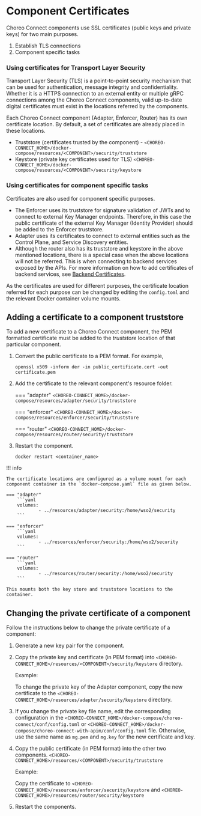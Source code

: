 # Component Certificates

Choreo Connect components use SSL certificates (public keys and private keys) for two main purposes.

1. Establish TLS connections
2. Component specific tasks

### Using certificates for Transport Layer Security

Transport Layer Security (TLS) is a point-to-point security mechanism that can be used for authentication, message integrity and confidentiality. Whether it is a HTTPS connection to an external entity or multiple gRPC connections among the Choreo Connect components, valid up-to-date digital certificates must exist in the locations referred by the components.

Each Choreo Connect component (Adapter, Enforcer, Router) has its own certificate location. By default, a set of certificates are already placed in these locations.

- Truststore (certificates trusted by the component) - `<CHOREO-CONNECT_HOME>/docker-compose/resources/<COMPONENT>/security/truststore`
- Keystore (private key certificates used for TLS) `<CHOREO-CONNECT_HOME>/docker-compose/resources/<COMPONENT>/security/keystore`

### Using certificates for component specific tasks

Certificates are also used for component specific purposes.

- The Enforcer uses its truststore for signature validation of JWTs and to connect to external Key Manager endpoints. Therefore, in this case the public certificate of the external Key Manager (Identity Provider) should be added to the Enforcer truststore.
- Adapter uses its certificates to connect to external entities such as the Control Plane, and Service Discovery entities.
- Although the router also has its truststore and keystore in the above mentioned locations, there is a special case when the above locations will not be referred. This is when connecting to backend services exposed by the APIs. For more information on how to add certificates of backend services, see [Backend Certificates]({{base_path}}/deploy-and-publish/deploy-on-gateway/choreo-connect/security/tls/backend-certificates/#adding-certificates-to-specific-clusters).

As the certificates are used for different purposes, the certificate location referred for each purpose can be changed by editing the `config.toml` and the relevant Docker container volume mounts.

## Adding a certificate to a component truststore

To add a new certificate to a Choreo Connect component, the PEM formatted certificate must be added to the *truststore* location of that particular component.

1.  Convert the public certificate to a PEM format. For example,

    `openssl x509 -inform der -in public_certificate.cert -out certificate.pem`

2.  Add the certificate to the relevant component's resource folder.

    === "adapter"
        ```
        <CHOREO-CONNECT_HOME>/docker-compose/resources/adapter/security/truststore
        ```

    === "enforcer"
        ```
        <CHOREO-CONNECT_HOME>/docker-compose/resources/enforcer/security/truststore
        ```

    === "router"
        ```
        <CHOREO-CONNECT_HOME>/docker-compose/resources/router/security/truststore
        ```
        
3.  Restart the component.
   
    `docker restart <container_name>`
   

!!! info

    The certificate locations are configured as a volume mount for each component container in the `docker-compose.yaml` file as given below.

    === "adapter"
        ```yaml
        volumes:
                - ../resources/adapter/security:/home/wso2/security
        ```

    === "enforcer"
        ```yaml
        volumes:
                - ../resources/enforcer/security:/home/wso2/security
        ```

    === "router"
        ```yaml
        volumes:
                - ../resources/router/security:/home/wso2/security
        ```

    This mounts both the key store and truststore locations to the container.


## Changing the private certificate of a component

Follow the instructions below to change the private certificate of a component:

1. Generate a new key pair for the component.
   
2. Copy the private key and certificate (in PEM format) into `<CHOREO-CONNECT_HOME>/resources/<COMPONENT>/security/keystore` directory.

    Example: 
    
    To change the private key of the Adapter component, copy the new certificate to  the `<CHOREO-CONNECT_HOME>/resources/adapter/security/keystore` directory.

3. If you change the private key file name, edit the corresponding configuration in the `<CHOREO-CONNECT_HOME>/docker-compose/choreo-connect/conf/config.toml` or `<CHOREO-CONNECT_HOME>/docker-compose/choreo-connect-with-apim/conf/config.toml` file. Otherwise, use the same name as `mg.pem` and `mg.key` for the new certificate and key.

4. Copy the public certificate (in PEM format) into the other two components. `<CHOREO-CONNECT_HOME>/resources/<COMPONENT>/security/truststore`

    Example: 
    
    Copy the certificate to `<CHOREO-CONNECT_HOME>/resources/enforcer/security/keystore` and `<CHOREO-CONNECT_HOME>/resources/router/security/keystore`

5. Restart the components.
